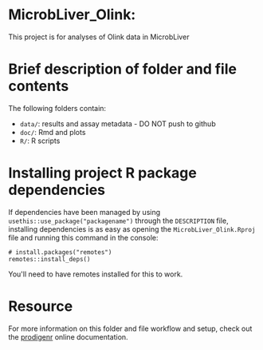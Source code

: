 # MicrobLiver_Olink:

This project is for analyses of Olink data in MicrobLiver


# Brief description of folder and file contents


The following folders contain:

- `data/`: results and assay metadata - DO NOT push to github
- `doc/`: Rmd and plots
- `R/`: R scripts

# Installing project R package dependencies

If dependencies have been managed by using `usethis::use_package("packagename")`
through the `DESCRIPTION` file, installing dependencies is as easy as opening the
`MicrobLiver_Olink.Rproj` file and running this command in the console:

    # install.packages("remotes")
    remotes::install_deps()

You'll need to have remotes installed for this to work.

# Resource

For more information on this folder and file workflow and setup, check
out the [prodigenr](https://rostools.github.io/prodigenr) online
documentation.
